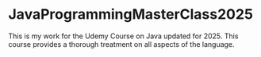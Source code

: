 # JavaProgrammingMasterClass2025
This is my work for the Udemy Course on Java updated for 2025.  This course provides a thorough treatment on all aspects of the language.
